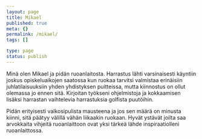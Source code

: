 ```yaml
--- 
layout: page
title: Mikael
published: true
meta: {}
permalink: /mikael/
tags: []

type: page
status: publish
---
```

Minä olen Mikael ja pidän ruoanlaitosta. Harrastus lähti varsinaisesti käyntiin joskus opiskeluaikojen saatossa kun ruokaa tarvitsi valmistaa erinäisiin juhlatilaisuuksiin yhden yhdistyksen puitteissa, mutta kiinnostus on ollut olemassa jo ennen sitä. Kirjoitan työkseni ohjelmistoja ja kokkaamisen lisäksi harrastan vaihtelevia harrastuksia golfista puutöihin.

Pidän erityisesti valkosipulista mausteena ja jos sen määrä on minusta kiinni, sitä päätyy välillä vähän liikaakin ruokaan. Hyvät ystävät joilta saa arvokkaita vihjeitä ruoanlaittoon ovat yksi tärkeä lähde inspiraatiolleni ruoanlaittossa.
